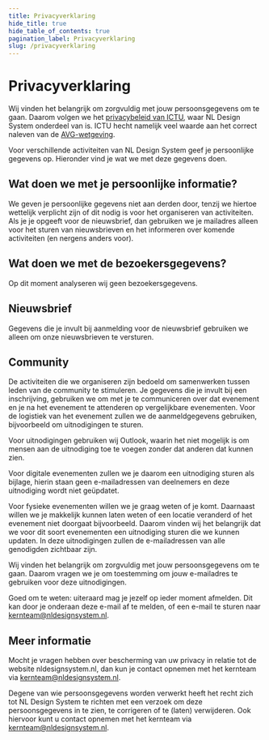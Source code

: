 ```yaml
---
title: Privacyverklaring
hide_title: true
hide_table_of_contents: true
pagination_label: Privacyverklaring
slug: /privacyverklaring
---
```


# Privacyverklaring

Wij vinden het belangrijk om zorgvuldig met jouw persoonsgegevens om te gaan. Daarom volgen we het [privacybeleid van ICTU](https://www.ictu.nl/hoe-bereikt-u-ons/privacy), waar NL Design System onderdeel van is. ICTU hecht namelijk veel waarde aan het correct naleven van de [AVG-wetgeving](https://www.autoriteitpersoonsgegevens.nl/themas/basis-avg/avg-algemeen/de-avg-in-het-kort). 

Voor verschillende activiteiten van NL Design System geef je persoonlijke gegevens op. Hieronder vind je wat we met deze gegevens doen. 

## Wat doen we met je persoonlijke informatie? 

We geven je persoonlijke gegevens niet aan derden door, tenzij we hiertoe wettelijk verplicht zijn of dit nodig is voor het organiseren van activiteiten. Als je je opgeeft voor de nieuwsbrief, dan gebruiken we je mailadres alleen voor het sturen van nieuwsbrieven en het informeren over komende activiteiten (en nergens anders voor). 

## Wat doen we met de bezoekersgegevens?  

Op dit moment analyseren wij geen bezoekersgegevens. 

## Nieuwsbrief 

Gegevens die je invult bij aanmelding voor de nieuwsbrief gebruiken we alleen om onze nieuwsbrieven te versturen. 

## Community 

De activiteiten die we organiseren zijn bedoeld om samenwerken tussen leden van de community te stimuleren. Je gegevens die je invult bij een inschrijving, gebruiken we om met je te communiceren over dat evenement en je na het evenement te attenderen op vergelijkbare evenementen. Voor de logistiek van het evenement zullen we de aanmeldgegevens gebruiken, bijvoorbeeld om uitnodigingen te sturen. 

Voor uitnodigingen gebruiken wij Outlook, waarin het niet mogelijk is om mensen aan de uitnodiging toe te voegen zonder dat anderen dat kunnen zien.  

Voor digitale evenementen zullen we je daarom een uitnodiging sturen als bijlage, hierin staan geen e-mailadressen van deelnemers en deze uitnodiging wordt niet geüpdatet.  

Voor fysieke evenementen willen we je graag weten of je komt. Daarnaast willen we je makkelijk kunnen laten weten of een locatie veranderd of het evenement niet doorgaat bijvoorbeeld. Daarom vinden wij het belangrijk dat we voor dit soort evenementen een uitnodiging sturen die we kunnen updaten. In deze uitnodigingen zullen de e-mailadressen van alle genodigden zichtbaar zijn. 

Wij vinden het belangrijk om zorgvuldig met jouw persoonsgegevens om te gaan. Daarom vragen we je om toestemming om jouw e-mailadres te gebruiken voor deze uitnodigingen. 

Goed om te weten: uiteraard mag je jezelf op ieder moment afmelden. Dit kan door je onderaan deze e-mail af te melden, of een e-mail te sturen naar [kernteam@nldesignsystem.nl](kernteam@nldesignsystem.nl). 

## Meer informatie  

Mocht je vragen hebben over bescherming van uw privacy in relatie tot de website nldesignsystem.nl, dan kun je  contact opnemen met het kernteam via kernteam@nldesignsystem.nl.  

Degene van wie persoonsgegevens worden verwerkt heeft het recht zich tot NL Design System te richten met een verzoek om deze persoonsgegevens in te zien, te corrigeren of te (laten) verwijderen. Ook hiervoor kunt u contact opnemen met het kernteam via [kernteam@nldesignsystem.nl](mailto:kernteam@nldesignsystem.nl). 
